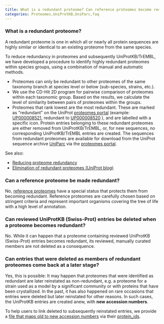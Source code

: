 ```yaml
---
title: What is a redundant proteome? Can reference proteomes become redundant? Can reviewed UniProtKB (Swiss-Prot) entries be deleted when a proteome becomes redundant?
categories: Proteomes,UniProtKB,UniParc,faq
---
```


### What is a redundant proteome?

A redundant proteome is one in which all or nearly all protein sequences are highly similar or identical to an existing proteome from the same species.

To reduce redundancy in proteomes and subsequently UniProtKB/TrEMBL, we have developed a procedure to identify highly redundant proteomes within species groups, using a combination of manual and automatic methods.

-   Proteomes can only be redundant to other proteomes of the same taxonomy branch at species level or below (sub-species, strains, etc.).
-   We use the CD-Hit 2D program for pairwise comparison of proteomes within each taxonomic group. Based on the results, we calculate the level of similarity between pairs of proteomes within the groups.
-   Proteomes that rank lowest are the most redundant. These are marked as "redundant" on the UniProt [proteomes portal](https://www.uniprot.org/proteomes) (example: [UP000008521](https://www.uniprot.org/proteomes/UP000008521), redundant to [UP000008520](https://www.uniprot.org/proteomes/UP000008520) ), and are labelled with a specific icon. Protein entries belonging to these redundant proteomes are either removed from UniProtKB/TrEMBL, or, for new sequences, no corresponding UniProtKB/TrEMBL entries are created. The sequences from redundant proteomes are available for download from the UniProt sequence archive [UniParc](https://www.uniprot.org/uniparc) via the [proteomes portal](https://www.uniprot.org/proteomes).

See also:

-   [Reducing proteome redundancy](https://www.uniprot.org/help/proteome%5Fredundancy)
-   [Elimination of redundant proteomes (UniProt blog)](https://insideuniprot.blogspot.com/2015/05/)

### Can a reference proteome be made redundant?

No, [reference proteomes](https://www.uniprot.org/help/reference%5Fproteome) have a special status that protects them from becoming redundant. Reference proteomes are carefully chosen based on stringent criteria and represent important organisms covering the tree of life with a high level of annotation.

### Can reviewed UniProtKB (Swiss-Prot) entries be deleted when a proteome becomes redundant?

No. While it can happen that a proteome containing reviewed UniProtKB (Swiss-Prot) entries becomes redundant, its reviewed, manually curated members are not deleted as a consequence.

### Can entries that were deleted as members of redundant proteomes come back at a later stage?

Yes, this is possible: It may happen that proteomes that were identified as redundant are later reinstated as non-redundant, e.g. a proteome for a strain used as a model by a significant community or with proteins that have been crystallized. In the past, it has also happened on rare occasions that entries were deleted but later reinstated for other reasons. In such cases, the UniProtKB entries are created anew, with **new accession numbers**.

To help users to link deleted to subsequently reinstated entries, we provide a [file that maps old to new accession numbers](https://ftp.uniprot.org/pub/databases/uniprot/current%5Frelease/knowledgebase/complete/docs/reinstated%5Fmap.txt.gz) via their [protein\_ids](https://www.uniprot.org/help/sequence%5Forigin).
